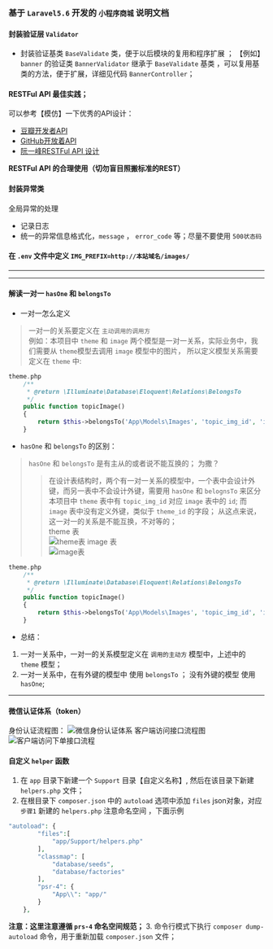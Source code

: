 ### 基于 `Laravel5.6` 开发的 `小程序商城` 说明文档
#### 封装验证层 `Validator` 
* 封装验证基类 `BaseValidate` 类，便于以后模块的复用和程序扩展 ； 
【例如】`banner` 的验证类 `BannerValidator` 继承于 `BaseValidate` 基类 ，可以复用基类的方法，便于扩展，详细见代码 `BannerController`；
#### RESTFul API 最佳实践；
可以参考【模仿】一下优秀的API设计：
* [豆瓣开发者API](https://developers.douban.com/wiki/?title=api_v2)
* [GitHub开放着API](https://developer.github.com/v3/)
* [阮一峰RESTFul API 设计](http://www.ruanyifeng.com/blog/2014/05/restful_api)    

**RESTFul API 的合理使用（切勿盲目照搬标准的REST）**
#### 封装异常类


全局异常的处理
* 记录日志
* 统一的异常信息格式化，`message` ， `error_code` 等；尽量不要使用 `500状态码` 


#### 在 `.env` 文件中定义 `IMG_PREFIX=http://本站域名/images/`

***
***
#### 解读一对一 `hasOne` 和 `belongsTo`
* 一对一怎么定义
> 一对一的关系要定义在 `主动调用的调用方`   
例如：本项目中 `theme` 和 `image` 两个模型是一对一关系，实际业务中，我们需要从 `theme`模型去调用 `image` 模型中的图片，
所以定义模型关系需要定义在 `theme` 中: 
```php
theme.php
    /**
     * @return \Illuminate\Database\Eloquent\Relations\BelongsTo
     */
    public function topicImage()
    {
        return $this->belongsTo('App\Models\Images', 'topic_img_id', 'id');
    }
```
* `hasOne` 和 `belongsTo` 的区别：
> `hasOne` 和 `belongsTo` 是有主从的或者说不能互换的；
为撒？
>>在设计表结构时，两个有一对一关系的模型中，一个表中会设计外键，而另一表中不会设计外键，需要用 `hasOne` 和 `belognsTo` 来区分    
本项目中 `theme` 表中有 `topic_img_id` 对应 `image` 表中的 `id`; 而 `image` 表中没有定义外键，类似于 `theme_id` 的字段；
从这点来说，这一对一的关系是不能互换，不对等的；   
theme 表     
![theme表](https://upload-images.jianshu.io/upload_images/7303277-b929c9dc91264a85.png?imageMogr2/auto-orient/strip%7CimageView2/2/w/1240)
image 表     
![image表](https://upload-images.jianshu.io/upload_images/7303277-f81dcf6320247f75.png?imageMogr2/auto-orient/strip%7CimageView2/2/w/1240)

```php
theme.php
    /**
     * @return \Illuminate\Database\Eloquent\Relations\BelongsTo
     */
    public function topicImage()
    {
        return $this->belongsTo('App\Models\Images', 'topic_img_id', 'id');
    }
```

* 总结：
1. 一对一关系中，一对一的关系模型定义在 `调用的主动方` 模型中，上述中的 `theme` 模型；
2. 一对一关系中，在有外键的模型中 使用 `belongsTo` ； 没有外键的模型 使用 `hasOne`;


***
#### 微信认证体系（token）       
身份认证流程图：
![微信身份认证体系](https://upload-images.jianshu.io/upload_images/7303277-907866ae015ed581.png?imageMogr2/auto-orient/strip%7CimageView2/2/w/1240)
客户端访问接口流程图       
![客户端访问下单接口流程](https://upload-images.jianshu.io/upload_images/7303277-1309d1809d59e8d0.png?imageMogr2/auto-orient/strip%7CimageView2/2/w/1240)
#### 自定义 `helper` 函数
1. 在 `app` 目录下新建一个 `Support` 目录【自定义名称】, 然后在该目录下新建 `helpers.php` 文件；
2. 在根目录下 `composer.json` 中的 `autoload` 选项中添加 `files` json对象，对应 `步骤1` 新建的 `helpers.php` 注意命名空间 ，下面示例
```php
"autoload": {
        "files":[
            "app/Support/helpers.php"
        ],
        "classmap": [
            "database/seeds",
            "database/factories"
        ],
        "psr-4": {
            "App\\": "app/"
        }
    },
```
**注意：这里注意遵循 `prs-4` 命名空间规范；**
3. 命令行模式下执行 `composer dump-autoload` 命令，用于重新加载 `composer.json` 文件；